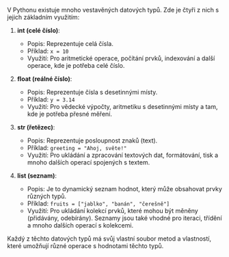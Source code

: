 V Pythonu existuje mnoho vestavěných datových typů. Zde je čtyři z nich s jejich základním využitím:

1. **int (celé číslo)**:
   - Popis: Reprezentuje celá čísla.
   - Příklad: `x = 10`
   - Využití: Pro aritmetické operace, počítání prvků, indexování a další operace, kde je potřeba celé číslo.

2. **float (reálné číslo)**:
   - Popis: Reprezentuje čísla s desetinnými místy.
   - Příklad: `y = 3.14`
   - Využití: Pro vědecké výpočty, aritmetiku s desetinnými místy a tam, kde je potřeba přesné měření.

3. **str (řetězec)**:
   - Popis: Reprezentuje posloupnost znaků (text).
   - Příklad: `greeting = "Ahoj, světe!"`
   - Využití: Pro ukládání a zpracování textových dat, formátování, tisk a mnoho dalších operací spojených s textem.

4. **list (seznam)**:
   - Popis: Je to dynamický seznam hodnot, který může obsahovat prvky různých typů.
   - Příklad: `fruits = ["jablko", "banán", "čerešně"]`
   - Využití: Pro ukládání kolekcí prvků, které mohou být měněny (přidávány, odebírány). Seznamy jsou také vhodné pro iteraci, třídění a mnoho dalších operací s kolekcemi.

Každý z těchto datových typů má svůj vlastní soubor metod a vlastností, které umožňují různé operace s hodnotami těchto typů.

